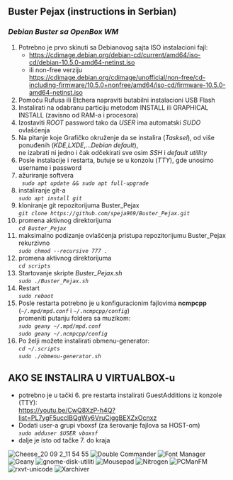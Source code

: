 ## **Buster Pejax** (instructions in Serbian)
### *Debian Buster sa OpenBox WM*

1. Potrebno je prvo skinuti sa Debianovog sajta ISO instalacioni fajl:
    * https://cdimage.debian.org/debian-cd/current/amd64/iso-cd/debian-10.5.0-amd64-netinst.iso
    * ili non-free verziju https://cdimage.debian.org/cdimage/unofficial/non-free/cd-including-firmware/10.5.0+nonfree/amd64/iso-cd/firmware-10.5.0-amd64-netinst.iso
1. Pomoću Rufusa ili Etchera napraviti butabilni instalacioni USB Flash 
1. Instalirati na odabranu particiju metodom INSTALL ili GRAPHICAL INSTALL (zavisno od RAM-a i procesora)
1. Izostaviti _ROOT_ password tako da _USER_ ima automatski _SUDO_ ovlašćenja
1. Na pitanje koje Grafičko okruženje da se instalira (_Tasksel_), od više ponuđenih (_KDE_,_LXDE_,..._Debian default_),  
 ne izabrati ni jedno i čak odčekirati sve osim _SSH_ i _default utillity_
1. Posle instalacije i restarta, butuje se u konzolu (_TTY_), gde unosimo username i password  
1. ažuriranje softvera  
_` sudo apt update && sudo apt full-upgrade`_
1. instaliranje git-a  
_`sudo apt install git`_
1. kloniranje git repozitorijuma Buster_Pejax  
_`git clone https://github.com/speja969/Buster_Pejax.git`_
1. promena aktivnog direktorijuma  
_`cd Buster_Pejax`_
1. maksimalno podizanje ovlašćenja pristupa repozitorijumu Buster_Pejax rekurzivno  
_`sudo chmod --recursive 777 .`_
1. promena aktivnog direktorijuma  
_`cd scripts`_
1. Startovanje skripte _Buster_Pejax.sh_  
_`sudo ./Buster_Pejax.sh`_
1. Restart  
_`sudo reboot`_
1. Posle restarta potrebno je u konfiguracionim fajlovima **ncmpcpp** (_`~/.mpd/mpd.conf`_ i _`~/.ncmpcpp/config`_)  
promeniti putanju foldera sa muzikom:  
_`sudo geany ~/.mpd/mpd.conf`_  
_`sudo geany ~/.ncmpcpp/config`_
1. Po želji možete instalirati obmenu-generator:  
_`cd ~/.scripts`_  
_`sudo ./obmenu-generator.sh`_

## AKO SE INSTALIRA U VIRTUALBOX-u
* potrebno je u tački 6. pre restarta instalirati GuestAdditions iz konzole (TTY):  
https://youtu.be/CwQ8XzP-h4Q?list=PL7ygF5ucclBQgWy6VruCjggBEXZxOcnxz
* Dodati user-a grupi vboxsf (za šerovanje fajlova sa HOST-om)  
_`sudo adduser $USER vboxsf`_
* dalje je isto od tačke 7. do kraja

![Cheese_20 09 2_11 54 55](https://user-images.githubusercontent.com/62497469/91967654-cb592500-ed13-11ea-9b6b-18d53566a27d.png)
![Double Commander](https://user-images.githubusercontent.com/62497469/92326972-72acc380-f056-11ea-9880-e0922fd20094.png)
![Font Manager](https://user-images.githubusercontent.com/62497469/92327031-03839f00-f057-11ea-8662-4e6f9cd7dfbf.png)
![Geany](https://user-images.githubusercontent.com/62497469/92327061-36c62e00-f057-11ea-86ca-130de1247d59.png)
![gnome-disk-utiliti](https://user-images.githubusercontent.com/62497469/92327077-6412dc00-f057-11ea-84c8-e8927f1ad1c0.png)
![Mousepad](https://user-images.githubusercontent.com/62497469/92327101-96243e00-f057-11ea-8b99-917800a6fd1b.png)
![Nitrogen](https://user-images.githubusercontent.com/62497469/92327116-ba801a80-f057-11ea-8058-7b023d0aa7cf.png)
![PCManFM](https://user-images.githubusercontent.com/62497469/92327132-e00d2400-f057-11ea-9c7f-0be41bee339d.png)
![rxvt-unicode](https://user-images.githubusercontent.com/62497469/92327166-07fc8780-f058-11ea-8e74-79cfda46f425.png)
![Xarchiver](https://user-images.githubusercontent.com/62497469/92327192-3712f900-f058-11ea-8244-359d9ba9f1a0.png)
